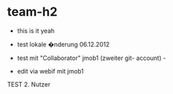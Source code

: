 ﻿team-h2
=======

* this is it yeah

* test lokale �nderung 06.12.2012

* test mit "Collaborator" jmob1 (zweiter git- account)
                                            - 
* edit via webif mit jmob1

TEST 2. Nutzer